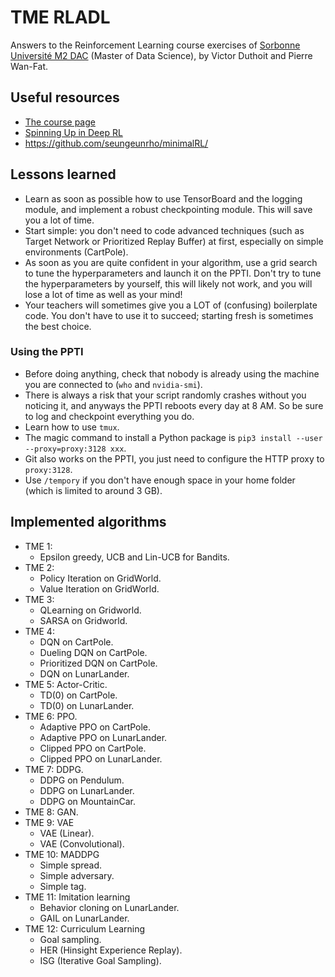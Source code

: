 # TME RLADL

Answers to the Reinforcement Learning course exercises of [Sorbonne Université M2 DAC](http://dac.lip6.fr/master/) (Master of Data Science),
by Victor Duthoit and Pierre Wan-Fat.

## Useful resources

- [The course page](http://dac.lip6.fr/master/rld-2020-2021/)
- [Spinning Up in Deep RL](https://spinningup.openai.com/en/latest/)
- https://github.com/seungeunrho/minimalRL/

## Lessons learned

- Learn as soon as possible how to use TensorBoard and the logging module, and implement a robust checkpointing module.
  This will save you a lot of time.
- Start simple: you don't need to code advanced techniques (such as Target Network or Prioritized Replay Buffer) at first,
  especially on simple environments (CartPole).
- As soon as you are quite confident in your algorithm, use a grid search to tune the hyperparameters and launch it on the PPTI.
  Don't try to tune the hyperparameters by yourself, this will likely not work, and you will lose a lot of time as well as your mind!
- Your teachers will sometimes give you a LOT of (confusing) boilerplate code. You don't have to use it to succeed; starting fresh
  is sometimes the best choice.

### Using the PPTI

- Before doing anything, check that nobody is already using the machine you are connected to (`who` and `nvidia-smi`).
- There is always a risk that your script randomly crashes without you noticing it, and anyways the PPTI reboots every day at 8 AM.
  So be sure to log and checkpoint everything you do.
- Learn how to use `tmux`.
- The magic command to install a Python package is `pip3 install --user --proxy=proxy:3128 xxx`.
- Git also works on the PPTI, you just need to configure the HTTP proxy to `proxy:3128`.
- Use `/tempory` if you don't have enough space in your home folder (which is limited to around 3 GB).

## Implemented algorithms

- TME 1:
  - Epsilon greedy, UCB and Lin-UCB for Bandits.
- TME 2:
  - Policy Iteration on GridWorld.
  - Value Iteration on GridWorld.
- TME 3:
  - QLearning on Gridworld.
  - SARSA on Gridworld.
- TME 4:
  - DQN on CartPole.
  - Dueling DQN on CartPole.
  - Prioritized DQN on CartPole.
  - DQN on LunarLander.
- TME 5: Actor-Critic.
  - TD(0) on CartPole.
  - TD(0) on LunarLander.
- TME 6: PPO.
  - Adaptive PPO on CartPole.
  - Adaptive PPO on LunarLander.
  - Clipped PPO on CartPole.
  - Clipped PPO on LunarLander.
- TME 7: DDPG.
  - DDPG on Pendulum.
  - DDPG on LunarLander.
  - DDPG on MountainCar.
- TME 8: GAN.
- TME 9: VAE
  - VAE (Linear).
  - VAE (Convolutional).
- TME 10: MADDPG
  - Simple spread.
  - Simple adversary.
  - Simple tag.
- TME 11: Imitation learning
  - Behavior cloning on LunarLander.
  - GAIL on LunarLander.
- TME 12: Curriculum Learning
  - Goal sampling.
  - HER (Hinsight Experience Replay).
  - ISG (Iterative Goal Sampling).
